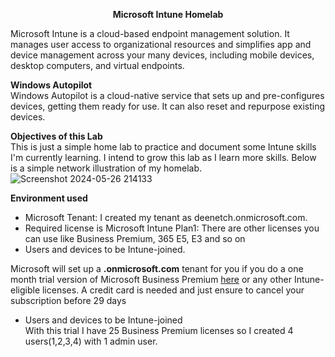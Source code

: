 <b><p align="center">Microsoft Intune Homelab</p></b>
Microsoft Intune is a cloud-based endpoint management solution. It manages user access to organizational resources and simplifies app and device management across your many devices, including mobile devices, desktop computers, and virtual endpoints.</br>

<b>Windows Autopilot
</b></br>Windows Autopilot is a cloud-native service that sets up and pre-configures devices, getting them ready for use. It can also reset and repurpose existing devices.

<b>Objectives of this Lab</b></br>
This is just a simple home lab to practice and document some Intune skills I'm currently learning. I intend to grow this lab as I learn more skills. Below is a simple network illustration of my homelab.
</br>
![Screenshot 2024-05-26 214133](https://github.com/stahir131/Microsoft-Intune-Home-lab/assets/64047385/85cd01d1-10e3-4337-97e4-40b9d70157f5)

<b>Environment used
</b></br>
- Microsoft Tenant: I created my tenant as deenetch.onmicrosoft.com.
- Required license is Microsoft Intune Plan1: There are other licenses you can use like Business Premium, 365 E5, E3 and so on
- Users and devices to be Intune-joined.</br>

Microsoft will set up a <b>.onmicrosoft.com</b> tenant for you if you do a one month trial version of Microsoft Business Premium [here](https://signup.microsoft.com/get-started/signup?products=53e11149-82f9-4bca-a7f2-8f72592e4f03&mproducts=CFQ7TTC0LCHC:0003&fmproducts=CFQ7TTC0LCHC:0003&culture=en-us&country=us&ali=1) or any other Intune-eligible licenses. A credit card is needed and just ensure to cancel your subscription before 29 days</br>
- Users and devices to be Intune-joined
</br>With this trial I have 25 Business Premium licenses so I created 4 users(1,2,3,4) with 1 admin user. 

<b></b></br>
<b></b></br>
<b></b></br>
<b></b></br>
